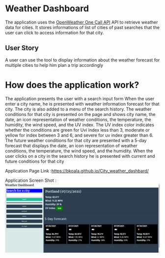 # Weather Dashboard


The application uses the  [OpenWeather One Call API](https://openweathermap.org/api/one-call-api) API to retrieve weather data for cities. It stores informations of list of cities of past searches that the user can click to access information for that city.

## User Story
A user can use the tool to display information about the weather forecast for multiple cities to help him plan a trip accordingly

# How does the application work?
The application presents the user with a search input form
When the user enter a city name, he is presented with weather
information forecast for that city. The city is also added to a 
menu of the search history.
The weather conditions for that city is presented on the page
and shows city name, the date, an icon representation of weather conditions, the temperature, the humidity, the wind speed, and the UV index.
The UV index color indicates whether the conditions are green for Uvi index less than 3, moderate or yellow for index between 3 and 6, and  severe for uv index greater than 6.
The future weather conditions for that city are presented with a 5-day forecast that displays the date, an icon representation of weather conditions, the temperature, the wind speed, and the humidity.
When the user clicks on a city in the search history
he is presented with current and future conditions for that city

Application Page Link :https://bkoala.github.io/City_weather_dashbard/

Application Screen Shot : ![Screenshot](weather_screenshot.png)
